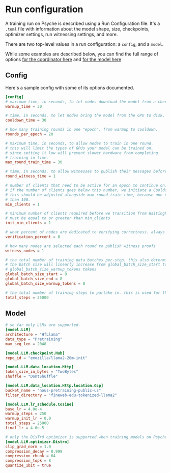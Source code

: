 # Run configuration

A training run on Psyche is described using a Run Configuration file.
It's a `.toml` file with information about the model shape, size, checkpoints, optimizer settings, run witnessing settings, and more.

There are two top-level values in a run configuration: a `config`, and a `model`.

While some examples are described below, you can find the full range of options [for the coordinator here](https://github.com/PsycheFoundation/psyche/blob/main/shared/coordinator/src/coordinator.rs) and [for the model here](https://github.com/PsycheFoundation/psyche/blob/main/shared/coordinator/src/model.rs)

## Config

Here's a sample config with some of its options documented.

```toml
[config]
# maximum time, in seconds, to let nodes download the model from a checkpoint / other nodes
warmup_time = 30

# time, in seconds, to let nodes bring the model from the GPU to disk, and to opt to join the next round.
cooldown_time = 30

# how many training rounds in one "epoch", from warmup to cooldown.
rounds_per_epoch = 20

# maximum time, in seconds, to allow nodes to train in one round.
# this will limit the types of GPUs your model can be trained on,
# since setting it low will prevent slower hardware from completing
# training in time.
max_round_train_time = 30

# time, in seconds, to allow witnesses to publish their messages before next round
round_witness_time = 1

# number of clients that need to be active for an epoch to continue on.
# if the number of clients goes below this number, we initiate a Cooldown and then back to WaitingForMembers.
# this should be adjusted alongside max_round_train_time, because one client will train a lot slower
# than 100.
min_clients = 1

# minimum number of clients required before we transition from WaitingForMembers to Warmup.
# must be equal to or greater than min_clients
init_min_clients = 1

# what percent of nodes are dedicated to verifying correctness. always set to 0 for now.
verification_percent = 0

# how many nodes are selected each round to publish witness proofs
witness_nodes = 1

# the total number of training data batches per-step. this also determines your maximum number of clients.
# the batch size will linearly increase from global_batch_size_start to global_batch_size_end over
# global_batch_size_warmup_tokens tokens
global_batch_size_start = 8
global_batch_size_end = 8
global_batch_size_warmup_tokens = 0

# the total number of training steps to partake in. this is used for the LR schedule in the model section too.
total_steps = 25000
```

## Model

```toml
# so far only LLMs are supported.
[model.LLM]
architecture = "HfLlama"
data_type = "Pretraining"
max_seq_len = 2048

[model.LLM.checkpoint.Hub]
repo_id = "emozilla/llama2-20m-init"

[model.LLM.data_location.Http]
token_size_in_bytes = "TwoBytes"
shuffle = "DontShuffle"

[model.LLM.data_location.Http.location.Gcp]
bucket_name = "nous-pretraining-public-us"
filter_directory = "fineweb-edu-tokenized-llama2"

[model.LLM.lr_schedule.Cosine]
base_lr = 4.0e-4
warmup_steps = 250
warmup_init_lr = 0.0
total_steps = 25000
final_lr = 4.0e-5

# only the DisTrO optimizer is supported when training models on Psyche.
[model.LLM.optimizer.Distro]
clip_grad_norm = 1.0
compression_decay = 0.999
compression_chunk = 64
compression_topk = 8
quantize_1bit = true
```
